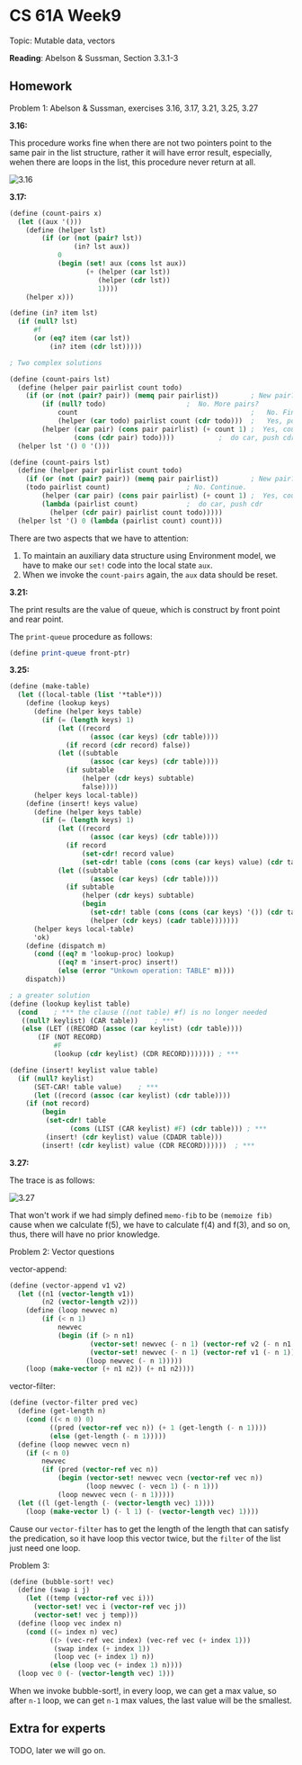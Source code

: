 # CS 61A Week9

Topic: Mutable data, vectors

**Reading**: Abelson & Sussman, Section 3.3.1-3

## Homework

Problem 1: Abelson & Sussman, exercises 3.16, 3.17, 3.21, 3.25, 3.27

**3.16:**

This procedure works fine when there are not two pointers point to the same pair in the list structure, rather it will have error result, especially, wehen there are loops in the list, this procedure never return at all.

![3.16](../images/3.16.png)

**3.17:**

```Scheme
(define (count-pairs x)
  (let ((aux '()))
    (define (helper lst)
        (if (or (not (pair? lst))
                (in? lst aux))
            0
            (begin (set! aux (cons lst aux))
                   (+ (helper (car lst))
                      (helper (cdr lst))
                      1))))
    (helper x)))

(define (in? item lst)
  (if (null? lst)
      #f
      (or (eq? item (car lst))
          (in? item (cdr lst)))))

; Two complex solutions

(define (count-pairs lst)
  (define (helper pair pairlist count todo)
    (if (or (not (pair? pair)) (memq pair pairlist))        ; New pair?
        (if (null? todo) 				    ;  No. More pairs?
            count                                           ;   No. Finished.
            (helper (car todo) pairlist count (cdr todo)))  ;   Yes, pop one.
        (helper (car pair) (cons pair pairlist) (+ count 1) ;  Yes, count it,
                (cons (cdr pair) todo)))) 		    ;  do car, push cdr
  (helper lst '() 0 '()))

(define (count-pairs lst)
  (define (helper pair pairlist count todo)
    (if (or (not (pair? pair)) (memq pair pairlist))        ; New pair?
	(todo pairlist count)				    ; No. Continue.
        (helper (car pair) (cons pair pairlist) (+ count 1) ;  Yes, count it,
		(lambda (pairlist count)		    ;  do car, push cdr
		  (helper (cdr pair) pairlist count todo)))))
  (helper lst '() 0 (lambda (pairlist count) count)))
```

There are two aspects that we have to attention:

1. To maintain an auxiliary data structure using Environment model, we have to make our `set!` code into the local state `aux`.
2. When we invoke the `count-pairs` again, the `aux` data should be reset.

**3.21:**

The print results are the value of queue, which is construct by front point and rear point.

The `print-queue` procedure as follows:

```Scheme
(define print-queue front-ptr)
```

**3.25:**

```Scheme
(define (make-table)
  (let ((local-table (list '*table*)))
    (define (lookup keys)
      (define (helper keys table)
        (if (= (length keys) 1)
            (let ((record
                    (assoc (car keys) (cdr table))))
              (if record (cdr record) false))
            (let ((subtable
                    (assoc (car keys) (cdr table))))
              (if subtable
                  (helper (cdr keys) subtable)
                  false))))
      (helper keys local-table))
    (define (insert! keys value)
      (define (helper keys table)
        (if (= (length keys) 1)
            (let ((record
                    (assoc (car keys) (cdr table))))
              (if record
                  (set-cdr! record value)
                  (set-cdr! table (cons (cons (car keys) value) (cdr table)))))
            (let ((subtable
                    (assoc (car keys) (cdr table))))
              (if subtable
                  (helper (cdr keys) subtable)
                  (begin 
                    (set-cdr! table (cons (cons (car keys) '()) (cdr table)))
                    (helper (cdr keys) (cadr table)))))))
      (helper keys local-table)
      'ok)
    (define (dispatch m)
      (cond ((eq? m 'lookup-proc) lookup)
            ((eq? m 'insert-proc) insert!)
            (else (error "Unkown operation: TABLE" m))))
    dispatch))

; a greater solution
(define (lookup keylist table)
  (cond    ; *** the clause ((not table) #f) is no longer needed
   ((null? keylist) (CAR table))	; ***
   (else (LET ((RECORD (assoc (car keylist) (cdr table))))
	   (IF (NOT RECORD)
	       #F
	       (lookup (cdr keylist) (CDR RECORD)))))))	; ***

(define (insert! keylist value table)
  (if (null? keylist)
      (SET-CAR! table value)	; ***
      (let ((record (assoc (car keylist) (cdr table))))
	(if (not record)
	    (begin
	     (set-cdr! table
		       (cons (LIST (CAR keylist) #F) (cdr table))) ; ***
	     (insert! (cdr keylist) value (CDADR table)))
	    (insert! (cdr keylist) value (CDR RECORD))))))	; ***
```

**3.27:**

The trace is as follows:

![3.27](../images/3.27.png)

That won't work if we had simply defined `memo-fib` to be `(memoize fib)` cause when we calculate f(5), we have to calculate f(4) and f(3), and so on, thus, there will have no prior knowledge.

Problem 2: Vector questions

vector-append:

```Scheme
(define (vector-append v1 v2)
  (let ((n1 (vector-length v1))
        (n2 (vector-length v2)))  
    (define (loop newvec n)
        (if (< n 1)
            newvec
            (begin (if (> n n1)
                    (vector-set! newvec (- n 1) (vector-ref v2 (- n n1 1)))
                    (vector-set! newvec (- n 1) (vector-ref v1 (- n 1))))
                   (loop newvec (- n 1)))))
    (loop (make-vector (+ n1 n2)) (+ n1 n2))))
```

vector-filter:

```Scheme
(define (vector-filter pred vec)
  (define (get-length n)
    (cond ((< n 0) 0)
          ((pred (vector-ref vec n)) (+ 1 (get-length (- n 1))))
          (else (get-length (- n 1)))))
  (define (loop newvec vecn n)
    (if (< n 0)
        newvec
        (if (pred (vector-ref vec n))
            (begin (vector-set! newvec vecn (vector-ref vec n))
                   (loop newvec (- vecn 1) (- n 1)))
            (loop newvec vecn (- n 1)))))
  (let ((l (get-length (- (vector-length vec) 1))))
    (loop (make-vector l) (- l 1) (- (vector-length vec) 1))))
```

Cause our `vector-filter` has to get the length of the length that can satisfy the predication, so it have loop this vector twice, but the `filter` of the list just need one loop.

Problem 3:

```Scheme
(define (bubble-sort! vec)
  (define (swap i j)
    (let ((temp (vector-ref vec i)))
      (vector-set! vec i (vector-ref vec j))
      (vector-set! vec j temp)))
  (define (loop vec index n)
    (cond ((= index n) vec)
          ((> (vec-ref vec index) (vec-ref vec (+ index 1)))
           (swap index (+ index 1))
           (loop vec (+ index 1) n))
          (else (loop vec (+ index 1) n))))
  (loop vec 0 (- (vector-length vec) 1)))
```

When we invoke bubble-sort!, in every loop, we can get a max value, so after `n-1` loop, we can get `n-1` max values, the last value will be the smallest.

## Extra for experts

TODO, later we will go on.
